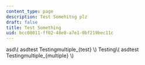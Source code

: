 ```yaml
---
content_type: page
description: Test Somehitng plz
draft: false
title: Test Something
uid: bcc08011-ff02-48e8-a7e1-0bf219bec11c
---
```

asd\\( asdtest Testingmultiple_{test} \\) Testing\\( asdtest Testingmultiple_{multiple} \\)